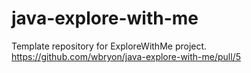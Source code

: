 # java-explore-with-me
Template repository for ExploreWithMe project.
https://github.com/wbryon/java-explore-with-me/pull/5
